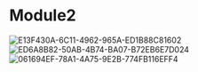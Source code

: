 # Module2
![E13F430A-6C11-4962-965A-ED1B88C81602](https://github.com/dlhorton/Module2/assets/147017396/c0cbc38f-9c17-4686-ac40-12b66962d953)
![ED6A8B82-50AB-4B74-BA07-B72EB6E7D024](https://github.com/dlhorton/Module2/assets/147017396/46e440ab-965b-434b-961e-d2469d27aa38)
![061694EF-78A1-4A75-9E2B-774FB116EFF4](https://github.com/dlhorton/Module2/assets/147017396/5452043f-d0f9-47de-b77b-6dd360ea330c)
